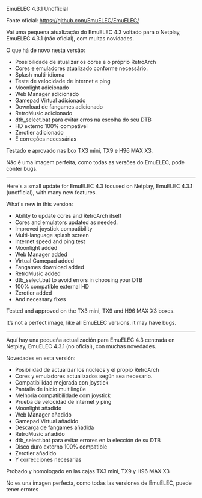 
EmuELEC 4.3.1 Unofficial

Fonte oficial: https://github.com/EmuELEC/EmuELEC/

Vai uma pequena atualização do EmuELEC 4.3 voltado para o Netplay, EmuELEC 4.3.1 (não oficial), com muitas novidades.

O que há de novo nesta versão:

- Possibilidade de atualizar os cores e o próprio RetroArch
- Cores e emuladores atualizado conforme necessário.
- Splash multi-idioma
- Teste de velocidade de internet e ping
- Moonlight adicionado
- Web Manager adicionado
- Gamepad Virtual adicionado
- Download de fangames adicionado
- RetroMusic adicionado
- dtb_select.bat para evitar erros na escolha do seu DTB
- HD externo 100% compatível
- Zerotier adicionado
- E correções necessárias

Testado e aprovado nas box TX3 mini, TX9 e  H96 MAX X3.

Não é uma imagem perfeita, como todas as versões do EmuELEC, pode conter bugs.

------------------------------------------------------------------------------

Here's a small update for EmuELEC 4.3 focused on Netplay, EmuELEC 4.3.1 (unofficial), with many new features.

What's new in this version:

- Ability to update cores and RetroArch itself
- Cores and emulators updated as needed.
- Improved joystick compatibility
- Multi-language splash screen
- Internet speed and ping test
- Moonlight added
- Web Manager added
- Virtual Gamepad added
- Fangames download added
- RetroMusic added
- dtb_select.bat to avoid errors in choosing your DTB
- 100% compatible external HD
- Zerotier added
- And necessary fixes

Tested and approved on the TX3 mini, TX9 and H96 MAX X3 boxes.

It’s not a perfect image, like all EmuELEC versions, it may have bugs.

------------------------------------------------------------------------------

Aquí hay una pequeña actualización para EmuELEC 4.3 centrada en Netplay, EmuELEC 4.3.1 (no oficial), con muchas novedades.

Novedades en esta versión:

- Posibilidad de actualizar los núcleos y el propio RetroArch
- Cores y emuladores actualizados según sea necesario.
- Compatibilidad mejorada con joystick
- Pantalla de inicio multilingüe
- Melhoria compatibilidade com joystick
- Prueba de velocidad de internet y ping
- Moonlight añadido
- Web Manager añadido
- Gamepad Virtual añadido
- Descarga de fangames añadida
- RetroMusic añadido
- dtb_select.bat para evitar errores en la elección de su DTB
- Disco duro externo 100% compatible
- Zerotier añadido
- Y correcciones necesarias

Probado y homologado en las cajas TX3 mini, TX9 y H96 MAX X3

No es una imagen perfecta, como todas las versiones de EmuELEC, puede tener errores

